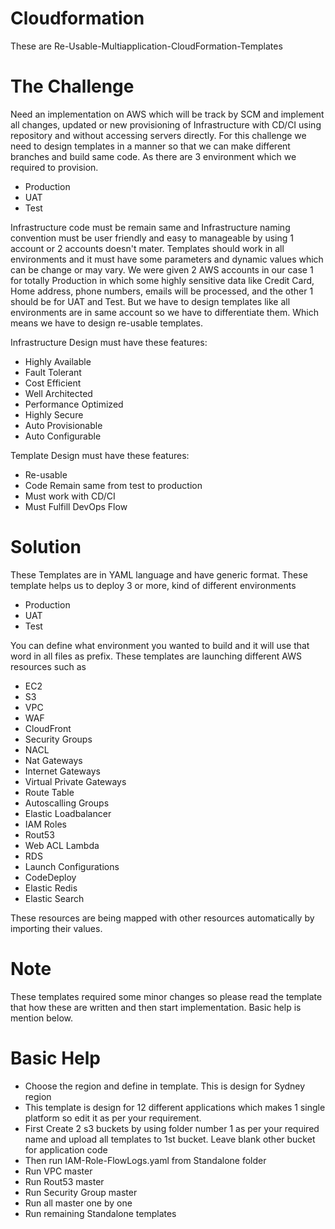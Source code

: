# Cloudformation
These are Re-Usable-Multiapplication-CloudFormation-Templates


# The Challenge

Need an implementation on AWS which will be track by SCM and implement all changes, updated or new provisioning of Infrastructure with CD/CI using repository and without accessing servers directly. For this challenge we need to design templates in a manner so that we can make different branches and build same code. As there are 3 environment which we required to provision.
- Production
- UAT
- Test

Infrastructure code must be remain same and Infrastructure naming convention must be user friendly and easy to manageable by using 1 account or 2 accounts doesn't mater. Templates should work in all environments and it must have some parameters and dynamic values which can be change or may vary.
We were given 2 AWS accounts in our case 1 for totally Production in which some highly sensitive data like Credit Card, Home address, phone numbers, emails will be processed, and the other 1 should be for UAT and Test. But we have to design templates like all environments are in same account so we have to differentiate them.
Which means we have to design re-usable templates.

Infrastructure Design must have these features:

- Highly Available
- Fault Tolerant
- Cost Efficient
- Well Architected
- Performance Optimized
- Highly Secure
- Auto Provisionable
- Auto Configurable

Template Design must have these features:

- Re-usable
- Code Remain same from test to production
- Must work with CD/CI
- Must Fulfill DevOps Flow


# Solution

These Templates are in YAML language and have generic format. These template helps us to deploy 3 or more, kind of different environments
- Production
- UAT
- Test

You can define what environment you wanted to build and it will use that word in all files as prefix. These templates are launching different AWS resources such as
- EC2
- S3
- VPC
- WAF
- CloudFront
- Security Groups
- NACL
- Nat Gateways
- Internet Gateways
- Virtual Private Gateways
- Route Table
- Autoscalling Groups
- Elastic Loadbalancer
- IAM Roles
- Rout53
- Web ACL Lambda
- RDS
- Launch Configurations
- CodeDeploy
- Elastic Redis
- Elastic Search

These resources are being mapped with other resources automatically by importing their values.

# Note
These templates required some minor changes so please read the template that how these are written and then start implementation. Basic help is mention below.

# Basic Help
- Choose the region and define in template. This is design for Sydney region
- This template is design for 12 different applications which makes 1 single platform so edit it as per your requirement. 
- First Create 2 s3 buckets by using folder number 1 as per your required name and upload all templates to 1st bucket. Leave blank other bucket for application code
- Then run IAM-Role-FlowLogs.yaml from Standalone folder
- Run VPC master
- Run Rout53 master
- Run Security Group master
- Run all master one by one
- Run remaining Standalone templates
